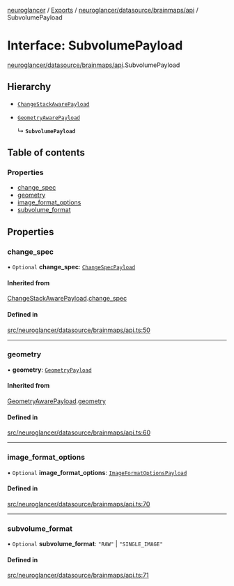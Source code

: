 [neuroglancer](../README.md) / [Exports](../modules.md) / [neuroglancer/datasource/brainmaps/api](../modules/neuroglancer_datasource_brainmaps_api.md) / SubvolumePayload

# Interface: SubvolumePayload

[neuroglancer/datasource/brainmaps/api](../modules/neuroglancer_datasource_brainmaps_api.md).SubvolumePayload

## Hierarchy

- [`ChangeStackAwarePayload`](neuroglancer_datasource_brainmaps_api.ChangeStackAwarePayload.md)

- [`GeometryAwarePayload`](neuroglancer_datasource_brainmaps_api.GeometryAwarePayload.md)

  ↳ **`SubvolumePayload`**

## Table of contents

### Properties

- [change\_spec](neuroglancer_datasource_brainmaps_api.SubvolumePayload.md#change_spec)
- [geometry](neuroglancer_datasource_brainmaps_api.SubvolumePayload.md#geometry)
- [image\_format\_options](neuroglancer_datasource_brainmaps_api.SubvolumePayload.md#image_format_options)
- [subvolume\_format](neuroglancer_datasource_brainmaps_api.SubvolumePayload.md#subvolume_format)

## Properties

### change\_spec

• `Optional` **change\_spec**: [`ChangeSpecPayload`](neuroglancer_datasource_brainmaps_api.ChangeSpecPayload.md)

#### Inherited from

[ChangeStackAwarePayload](neuroglancer_datasource_brainmaps_api.ChangeStackAwarePayload.md).[change_spec](neuroglancer_datasource_brainmaps_api.ChangeStackAwarePayload.md#change_spec)

#### Defined in

[src/neuroglancer/datasource/brainmaps/api.ts:50](https://github.com/ActiveBrainAtlas2/neuroglancer/blob/91617476/src/neuroglancer/datasource/brainmaps/api.ts#L50)

___

### geometry

• **geometry**: [`GeometryPayload`](neuroglancer_datasource_brainmaps_api.GeometryPayload.md)

#### Inherited from

[GeometryAwarePayload](neuroglancer_datasource_brainmaps_api.GeometryAwarePayload.md).[geometry](neuroglancer_datasource_brainmaps_api.GeometryAwarePayload.md#geometry)

#### Defined in

[src/neuroglancer/datasource/brainmaps/api.ts:60](https://github.com/ActiveBrainAtlas2/neuroglancer/blob/91617476/src/neuroglancer/datasource/brainmaps/api.ts#L60)

___

### image\_format\_options

• `Optional` **image\_format\_options**: [`ImageFormatOptionsPayload`](neuroglancer_datasource_brainmaps_api.ImageFormatOptionsPayload.md)

#### Defined in

[src/neuroglancer/datasource/brainmaps/api.ts:70](https://github.com/ActiveBrainAtlas2/neuroglancer/blob/91617476/src/neuroglancer/datasource/brainmaps/api.ts#L70)

___

### subvolume\_format

• `Optional` **subvolume\_format**: ``"RAW"`` \| ``"SINGLE_IMAGE"``

#### Defined in

[src/neuroglancer/datasource/brainmaps/api.ts:71](https://github.com/ActiveBrainAtlas2/neuroglancer/blob/91617476/src/neuroglancer/datasource/brainmaps/api.ts#L71)
